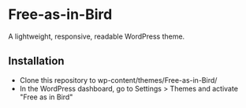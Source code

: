 Free-as-in-Bird
===============

A lightweight, responsive, readable WordPress theme.

Installation
------------

* Clone this repository to wp-content/themes/Free-as-in-Bird/
* In the WordPress dashboard, go to Settings > Themes and activate "Free as in Bird"
